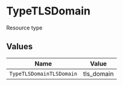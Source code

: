 # TypeTLSDomain

Resource type


## Values

| Name                     | Value                    |
| ------------------------ | ------------------------ |
| `TypeTLSDomainTLSDomain` | tls_domain               |